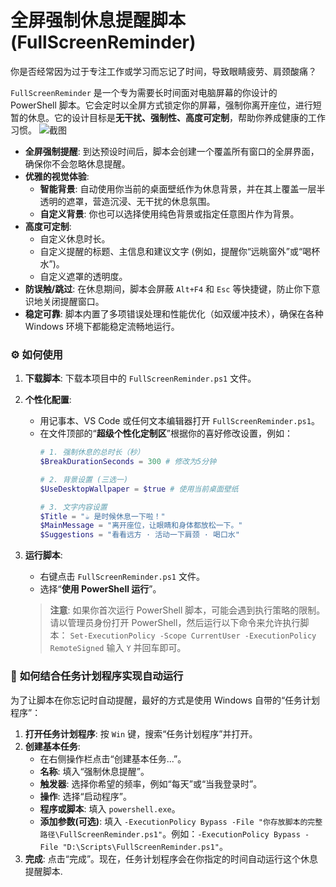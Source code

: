 # 全屏强制休息提醒脚本 (FullScreenReminder)

你是否经常因为过于专注工作或学习而忘记了时间，导致眼睛疲劳、肩颈酸痛？

`FullScreenReminder` 是一个专为需要长时间面对电脑屏幕的你设计的 PowerShell 脚本。它会定时以全屏方式锁定你的屏幕，强制你离开座位，进行短暂的休息。它的设计目标是**无干扰、强制性、高度可定制**，帮助你养成健康的工作习惯。
![截图](https://imgur.com/a/ymfKANq)
  * **全屏强制提醒**: 到达预设时间后，脚本会创建一个覆盖所有窗口的全屏界面，确保你不会忽略休息提醒。
  * **优雅的视觉体验**:
      * **智能背景**: 自动使用你当前的桌面壁纸作为休息背景，并在其上覆盖一层半透明的遮罩，营造沉浸、无干扰的休息氛围。
      * **自定义背景**: 你也可以选择使用纯色背景或指定任意图片作为背景。
  * **高度可定制**:
      * 自定义休息时长。
      * 自定义提醒的标题、主信息和建议文字 (例如，提醒你“远眺窗外”或“喝杯水”)。
      * 自定义遮罩的透明度。
  * **防误触/跳过**: 在休息期间，脚本会屏蔽 `Alt+F4` 和 `Esc` 等快捷键，防止你下意识地关闭提醒窗口。
  * **稳定可靠**: 脚本内置了多项错误处理和性能优化（如双缓冲技术），确保在各种 Windows 环境下都能稳定流畅地运行。

### ⚙️ **如何使用**

1.  **下载脚本**: 下载本项目中的 `FullScreenReminder.ps1` 文件。

2.  **个性化配置**:

      * 用记事本、VS Code 或任何文本编辑器打开 `FullScreenReminder.ps1`。
      * 在文件顶部的“**超级个性化定制区**”根据你的喜好修改设置，例如：
        ```powershell
        # 1. 强制休息的总时长（秒）
        $BreakDurationSeconds = 300 # 修改为5分钟

        # 2. 背景设置 (三选一)
        $UseDesktopWallpaper = $true # 使用当前桌面壁纸

        # 3. 文字内容设置
        $Title = "☕ 是时候休息一下啦！"
        $MainMessage = "离开座位，让眼睛和身体都放松一下。"
        $Suggestions = "看看远方 · 活动一下肩颈 · 喝口水"
        ```

3.  **运行脚本**:

      * 右键点击 `FullScreenReminder.ps1` 文件。
      * 选择“**使用 PowerShell 运行**”。

    > **注意**: 如果你首次运行 PowerShell 脚本，可能会遇到执行策略的限制。请以管理员身份打开 PowerShell，然后运行以下命令来允许执行脚本：
    > `Set-ExecutionPolicy -Scope CurrentUser -ExecutionPolicy RemoteSigned`
    > 输入 `Y` 并回车即可。

### 🚀 **如何结合任务计划程序实现自动运行**

为了让脚本在你忘记时自动提醒，最好的方式是使用 Windows 自带的“任务计划程序”：

1.  **打开任务计划程序**: 按 `Win` 键，搜索“任务计划程序”并打开。
2.  **创建基本任务**:
      * 在右侧操作栏点击“创建基本任务...”。
      * **名称**: 填入“强制休息提醒”。
      * **触发器**: 选择你希望的频率，例如“每天”或“当我登录时”。
      * **操作**: 选择“启动程序”。
      * **程序或脚本**: 填入 `powershell.exe`。
      * **添加参数(可选)**: 填入 `-ExecutionPolicy Bypass -File "你存放脚本的完整路径\FullScreenReminder.ps1"`。例如：`-ExecutionPolicy Bypass -File "D:\Scripts\FullScreenReminder.ps1"`。
3.  **完成**: 点击“完成”。现在，任务计划程序会在你指定的时间自动运行这个休息提醒脚本.
